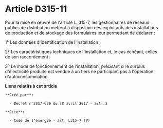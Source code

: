 # Article D315-11

Pour la mise en œuvre de l'article L. 315-7, les gestionnaires de réseaux publics de distribution mettent à disposition des
exploitants des installations de production et de stockage des formulaires leur permettant de déclarer :

1° Les données d'identification de l'installation ;

2° Les caractéristiques techniques de l'installation et, le cas échéant, celles de son raccordement ;

3° Le mode de fonctionnement de l'installation, précisant si le surplus d'électricité produite est vendue à un tiers ne
participant pas à l'opération d'autoconsommation.

**Liens relatifs à cet article**

	**Créé par**:

	  - Décret n°2017-676 du 28 avril 2017 - art. 2

	**Cite**:

	  - Code de l'énergie - art. L315-7 (V)
